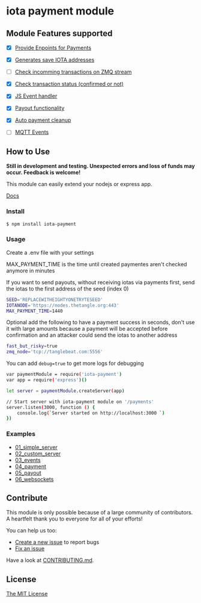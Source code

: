 # iota payment module

## Module Features supported

- [x] [Provide Enpoints for Payments]()
- [x] [Generates save IOTA addresses]()
- [ ] [Check incomming transactions on ZMQ stream](https://github.com/machineeconomy/iota-payment/issues/6)
- [x] [Check transaction status (confirmed or not) ]()
- [x] [JS Event handler]()
- [x] [Payout functionality]()
- [x] [Auto payment cleanup](https://github.com/machineeconomy/iota-payment/issues/18)
- [ ] [MQTT Events](https://github.com/machineeconomy/iota-payment/issues/7)


## How to Use

**Still in development and testing. Unexpected errors and loss of funds may occur. Feedback is welcome!**

This module can easily extend your nodejs or express app.

[Docs](./docs)

### Install

```bash
$ npm install iota-payment
```

### Usage

Create a .env file with your settings

MAX_PAYMENT_TIME is the time until created paymentes aren't checked anymore in minutes

If you want to send payouts, without receiving iotas via payments first, send the iotas to the first address of the seed (index 0)

```bash
SEED='REPLACEWITHEIGHTYONETRYTESEED'
IOTANODE='https://nodes.thetangle.org:443'
MAX_PAYMENT_TIME=1440
```

Optional add the following to have a payment success in seconds, don't use it with large amounts because a payment will be accepted before confirmation and an attacker could send the iotas to another address
```bash
fast_but_risky=true
zmq_node='tcp://tanglebeat.com:5556'
```

You can add ``debug=true`` to get more logs for debugging

```bash
var paymentModule = require('iota-payment')
var app = require('express')()

let server = paymentModule.createServer(app)

// Start server with iota-payment module on '/payments'
server.listen(3000, function () {
    console.log(`Server started on http://localhost:3000 `)
})
```

### Examples

- [01_simple_server](./examples/01_simple_server.js)
- [02_custom_server](./examples/02_custom_server.js)
- [03_events](./examples/03_events.js)
- [04_payment](./examples/04_payment.js)
- [05_payout](./examples/05_payout.js)
- [06_websockets](./examples/06_websockets.js)

## Contribute

This module is only possible because of a large community of contributors. A heartfelt thank you to everyone for all of your efforts!

You can help us too:

- [Create a new issue](https://github.com/machineeconomy/iota-payment/issues/new) to report bugs
- [Fix an issue](https://github.com/machineeconomy/iota-payment/issues)

Have a look at [CONTRIBUTING.md](https://github.com/solid/node-solid-server/blob/master/CONTRIBUTING.md).

## License

[The MIT License](https://github.com/solid/node-solid-server/blob/master/LICENSE.md)
